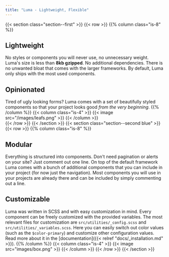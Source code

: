```yaml
---
title: "Luma - Lightweight, Flexible"
---
```

{{< section class="section--first" >}}
  {{< row >}}
    {{% column class="is-8" %}}
## Lightweight
No styles or components you will never use, no unnecessary weight. Luma's size is less than __8kb gzipped__. No additional dependencies. There is no unwanted bloat that comes with the larger frameworks. By default, Luma only ships with the most used components.
## Opinionated
Tired of ugly looking forms? Luma comes with a set of beautifully styled components so that your project looks good _from the very beginning_.
    {{% /column %}}
    {{< column class="is-4" >}}
      {{< image src="/images/leafs.png" >}}
    {{< /column >}}  
  {{< /row >}}
{{< /section >}}
{{< section class="section--second blue" >}}
  {{< row >}}
    {{% column class="is-8" %}}
## Modular
Everything is structured into components. Don't need pagination or alerts on your site? Just comment out one line.
On top of the default framework Luma comes with a bunch of additional components that you can include in your project (for now just the navigation). Most components you will use in your projects are already there and can be included  by simply commenting out a line.
## Customizable
Luma was written in SCSS and with easy customization in mind. Every component can be freely customized with the provided variables. The most relevant files for customization are `src/utilities/_config.scss` and `src/utilities/_variables.scss`. Here you can easily switch out color values (such as the `$color-primary`) and customize other configuration values.
Read more about it in the [documentation]({{< relref "docs/_installation.md" >}}).
    {{% /column %}}
    {{< column class="is-4" >}}
      {{< image src="images/box.png" >}}
    {{< /column >}}
  {{< /row >}}
{{< /section >}}
